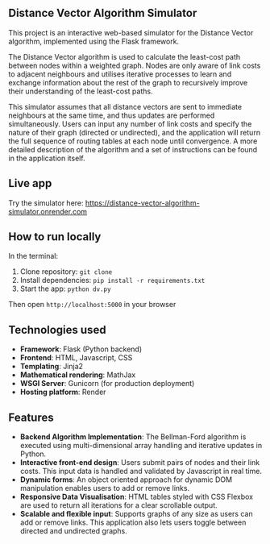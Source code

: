 ## Distance Vector Algorithm Simulator
This project is an interactive web-based simulator for the Distance Vector algorithm, implemented using the Flask framework. 

The Distance Vector algorithm is used to calculate the least-cost path between nodes within a weighted graph. Nodes are only aware of link costs to adjacent neighbours and utilises iterative processes to learn and exchange information about the rest of the graph to recursively improve their understanding of the least-cost paths.

This simulator assumes that all distance vectors are sent to immediate neighbours at the same time, and thus updates are performed simultaneously. Users can input any number of link costs and specify the nature of their graph (directed or undirected), and the application will return the full sequence of routing tables at each node until convergence. A more detailed description of the algorithm and a set of instructions can be found in the application itself.

## Live app
Try the simulator here: https://distance-vector-algorithm-simulator.onrender.com

## How to run locally 
In the terminal:
1. Clone repository: `git clone `
2. Install dependencies: `pip install -r requirements.txt`
3. Start the app: `python dv.py`

Then open `http://localhost:5000` in your browser

## Technologies used
- **Framework**: Flask (Python backend)
- **Frontend**: HTML, Javascript, CSS
- **Templating**: Jinja2
- **Mathematical rendering**: MathJax
- **WSGI Server**: Gunicorn (for production deployment)
- **Hosting platform**: Render


## Features

- **Backend Algorithm Implementation**: The Bellman-Ford algorithm is executed using multi-dimensional array handling and iterative updates in Python.
- **Interactive front-end design**: Users submit pairs of nodes and their link costs. This input data is handled and validated by Javascript in real time.
- **Dynamic forms**: An object oriented approach for dynamic DOM manipulation enables users to add or remove links.
- **Responsive Data Visualisation**: HTML tables styled with CSS Flexbox are used to return all iterations for a clear scrollable output.
- **Scalable and flexible input**: Supports graphs of any size as users can add or remove links. This application also lets users toggle between directed and undirected graphs. 

